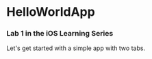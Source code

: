 # HelloWorldApp

### Lab 1 in the iOS Learning Series

Let's get started with a simple app with two tabs.